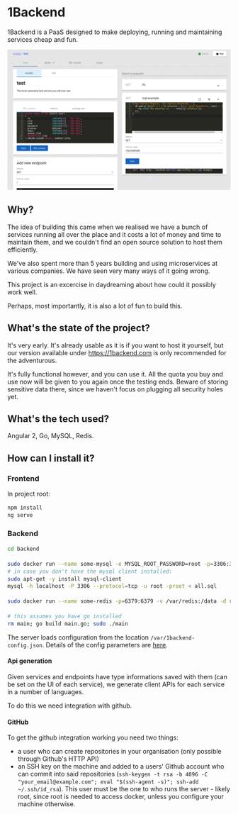 # 1Backend

1Backend is a PaaS designed to make deploying, running and maintaining services
cheap and fun.

![1backend service screenshot](https://raw.githubusercontent.com/1backend/1backend/master/1b.png)

## Why?

The idea of building this came when we realised we have a bunch of services
running all over the place and it costs a lot of money and time to maintain
them, and we couldn't find an open source solution to host them efficiently.

We've also spent more than 5 years building and using microservices at various
companies. We have seen very many ways of it going wrong.

This project is an excercise in daydreaming about how could it possibly work
well.

Perhaps, most importantly, it is also a lot of fun to build this.

## What's the state of the project?

It's very early. It's already usable as it is if you want to host it
yourself, but our version available under https://1backend.com is only recommended for the adventurous.

It's fully functional however, and you can use it. All the quota you buy and use now will be given to you again once the testing ends. Beware of storing sensitive data there, since we haven't focus on plugging all security holes yet.

## What's the tech used?

Angular 2, Go, MySQL, Redis.

## How can I install it?

### Frontend

In project root:

```sh
npm install
ng serve
```

### Backend

```sh
cd backend

sudo docker run --name some-mysql -e MYSQL_ROOT_PASSWORD=root -p=3306:3306 -d mysql
# in case you don't have the mysql client installed:
sudo apt-get -y install mysql-client
mysql -h localhost -P 3306 --protocol=tcp -u root -proot < all.sql

sudo docker run --name some-redis -p=6379:6379 -v /var/redis:/data -d redis redis-server --appendonly yes

# this assumes you have go installed
rm main; go build main.go; sudo ./main
```

The server loads configuration from the location `/var/1backend-config.json`.
Details of the config parameters are [here](https://github.com/1backend/1backend/blob/master/backend/config/config.go).

#### Api generation

Given services and endpoints have type informations saved with them (can be set on the UI of each service), we generate client APIs for each service in a number of languages.

To do this we need integration with github.

#### GitHub

To get the github integration working you need two things:
- a user who can create repositories in your organisation (only possible through Github's HTTP API)
- an SSH key on the machine and added to a users' Github account who can commit into said repositories (`ssh-keygen -t rsa -b 4096 -C "your_email@example.com"; eval "$(ssh-agent -s)"; ssh-add ~/.ssh/id_rsa`). This user must be the one to who runs the server - likely root, since root is needed to access docker, unless you configure your machine otherwise.